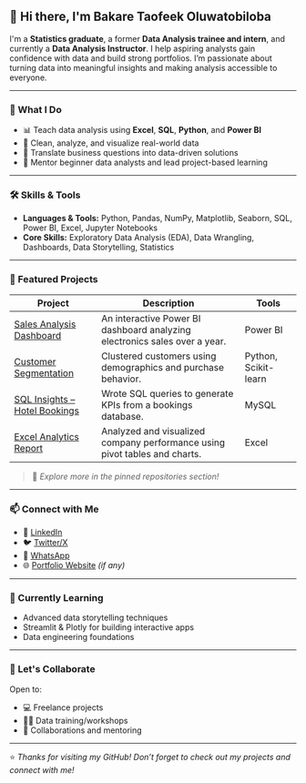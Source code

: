 ## 👋 Hi there, I'm Bakare Taofeek Oluwatobiloba

I'm a **Statistics graduate**, a former **Data Analysis trainee and intern**, and currently a **Data Analysis Instructor**. I help aspiring analysts gain confidence with data and build strong portfolios. I’m passionate about turning data into meaningful insights and making analysis accessible to everyone.

---

### 💼 What I Do
- 📊 Teach data analysis using **Excel**, **SQL**, **Python**, and **Power BI**
- 🧹 Clean, analyze, and visualize real-world data
- 🧠 Translate business questions into data-driven solutions
- 🧭 Mentor beginner data analysts and lead project-based learning

---

### 🛠 Skills & Tools
- **Languages & Tools:** Python, Pandas, NumPy, Matplotlib, Seaborn, SQL, Power BI, Excel, Jupyter Notebooks  
- **Core Skills:** Exploratory Data Analysis (EDA), Data Wrangling, Dashboards, Data Storytelling, Statistics

---

### 🚀 Featured Projects

| Project | Description | Tools |
|--------|-------------|-------|
| [Sales Analysis Dashboard](https://github.com/yourusername/sales-analysis) | An interactive Power BI dashboard analyzing electronics sales over a year. | Power BI |
| [Customer Segmentation](https://github.com/yourusername/customer-segmentation) | Clustered customers using demographics and purchase behavior. | Python, Scikit-learn |
| [SQL Insights – Hotel Bookings](https://github.com/yourusername/sql-hotel-bookings) | Wrote SQL queries to generate KPIs from a bookings database. | MySQL |
| [Excel Analytics Report](https://github.com/yourusername/excel-project) | Analyzed and visualized company performance using pivot tables and charts. | Excel |

> 🔗 *Explore more in the pinned repositories section!*

---

### 📫 Connect with Me
- 💼 [LinkedIn](https://www.linkedin.com/in/yourprofile)
- 🐦 [Twitter/X](https://x.com/yourhandle)
- 💬 [WhatsApp](https://wa.me/2348123456789)
- 🌐 [Portfolio Website](https://yourwebsite.com) *(if any)*

---

### 🌱 Currently Learning
- Advanced data storytelling techniques
- Streamlit & Plotly for building interactive apps
- Data engineering foundations

---

### 🤝 Let's Collaborate
Open to:
- 💻 Freelance projects
- 🧑‍🏫 Data training/workshops
- 🤝 Collaborations and mentoring

---

⭐️ *Thanks for visiting my GitHub! Don’t forget to check out my projects and connect with me!*

